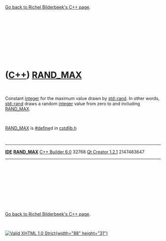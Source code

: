 

[Go back to Richel Bilderbeek's C++ page](Cpp.htm).

 

 

 

 

 

([C++](Cpp.htm)) [RAND\_MAX](CppRAND_MAX.htm)
=============================================

 

Constant [integer](CppInt.htm) for the maximum value drawn by
[std::rand](CppRand.htm). In other words, [std::rand](CppRand.htm) draws
a random [integer](CppInt.htm) value from zero to and including
[RAND\_MAX](CppRAND_MAX.htm).

 

[RAND\_MAX](CppRAND_MAX.htm) is [\#define](CppDefine.htm)d in
[cstdlib.h](CppCstdlibH.htm)

 

  -------------------------------------- ----------------------------------
  **[IDE](CppIde.htm)**                  **[RAND\_MAX](CppRAND_MAX.htm)**
  [C++ Builder 6.0](CppBuilder.htm)      32768
  [Qt Creator 1.2.1](CppQtCreator.htm)   2147483647
  -------------------------------------- ----------------------------------

 

 

 

 

 

[Go back to Richel Bilderbeek's C++ page](Cpp.htm).



 

[![Valid XHTML 1.0 Strict](valid-xhtml10.png){width="88"
height="31"}](http://validator.w3.org/check?uri=referer)
